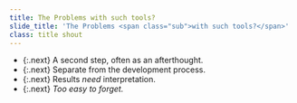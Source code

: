 ```yaml
---
title: The Problems with such tools?
slide_title: 'The Problems <span class="sub">with such tools?</span>'
class: title shout
---
```

* {:.next} A second step, often as an afterthought.
* {:.next} Separate from the development process.
* {:.next} Results _need_ interpretation.
* {:.next} _Too easy to forget._
<!-- more -->